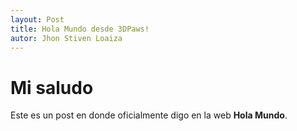 ```yaml
---
layout: Post
title: Hola Mundo desde 3DPaws!
autor: Jhon Stiven Loaiza
---
```


# Mi saludo #

 Este es un post en donde oficialmente digo en la web **Hola Mundo**.

